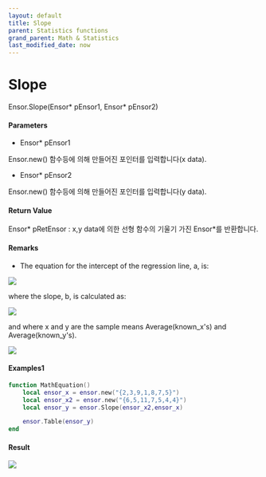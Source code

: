 ```yaml
---
layout: default
title: Slope
parent: Statistics functions
grand_parent: Math & Statistics
last_modified_date: now
---
```


# Slope

Ensor.Slope\(Ensor\* pEnsor1, Ensor\* pEnsor2\)

#### Parameters

* Ensor\* pEnsor1

Ensor.new\(\) 함수등에 의해 만들어진 포인터를 입력합니다\(x data\).

* Ensor\* pEnsor2

Ensor.new\(\) 함수등에 의해 만들어진 포인터를 입력합니다\(y data\).

#### Return Value

Ensor\* pRetEnsor : x,y data에 의한 선형 함수의 기울기 가진 Ensor\*를 반환합니다.

#### Remarks

* The equation for the intercept of the regression line, a, is:

![](./StatisticsAPI/InterceptFunc1.png)

where the slope, b, is calculated as:

![](./StatisticsAPI/InterceptFunc2.png)

and where x and y are the sample means Average\(known\_x's\) and Average\(known\_y's\).

![](./StatisticsAPI/InterceptFuncGraph.png)

#### Examples1

```lua
function MathEquation()
	local ensor_x = ensor.new("{2,3,9,1,8,7,5}")
  	local ensor_x2 = ensor.new("{6,5,11,7,5,4,4}")
	local ensor_y = ensor.Slope(ensor_x2,ensor_x)

 	ensor.Table(ensor_y)
end	
```

#### Result

![](./StatisticsAPI/SlopeResultTable.png)

